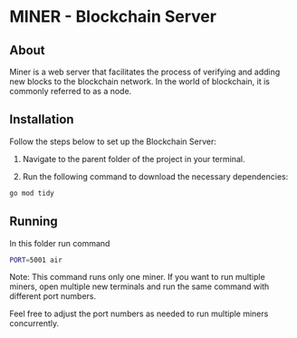 # MINER - Blockchain Server

## About
Miner is a web server that facilitates the process of verifying and adding new blocks to the blockchain network. In the world of blockchain, it is commonly referred to as a node.

## Installation

Follow the steps below to set up the Blockchain Server:

1. Navigate to the parent folder of the project in your terminal.

2. Run the following command to download the necessary dependencies:

```bash
go mod tidy
```

## Running
In this folder run command
```bash
PORT=5001 air
```
Note: This command runs only one miner. If you want to run multiple miners, open multiple new terminals and run the same command with different port numbers.

Feel free to adjust the port numbers as needed to run multiple miners concurrently.


